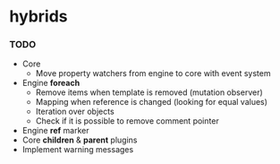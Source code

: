 # hybrids

### TODO

* Core
  * Move property watchers from engine to core with event system
* Engine **foreach**
  * Remove items when template is removed (mutation observer)
  * Mapping when reference is changed (looking for equal values)
  * Iteration over objects
  * Check if it is possible to remove comment pointer
* Engine **ref** marker
* Core **children** & **parent** plugins
* Implement warning messages
